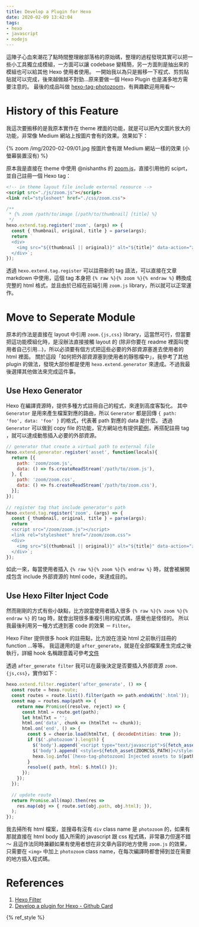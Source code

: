 ```yaml
---
title: Develop a Plugin for Hexo
date: 2020-02-09 13:42:04
tags:
- hexo
- javascript
- nodejs
---
```



這陣子心血來潮花了點時間整理敝部落格的原始碼，整理的過程發現其實可以把一些小工具獨立成模組，一方面可以讓 codebase 變精簡，另一方面則是抽出來的模組也可以給其他 Hexo 使用者使用。
一開始我以為只是搬移一下程式、剪剪貼貼就可以完成，後來越做越不對勁...原來要做一個 Hexo Plugin 也是滿多地方需要注意的。
最後的成品叫做 [hexo-tag-photozoom](https://github.com/SSARCandy/hexo-tag-photozoom)，有興趣歡迎用用看～

<!-- more -->

# History of this Feature

我這次要搬移的是我原本實作在 theme 裡面的功能，就是可以把內文圖片放大的功能，非常像 Medium 網站上按圖片會有的效果。效果如下：

{% zoom /img/2020-02-09/01.jpg  按圖片會有跟 Medium 網站一樣的效果 (小螢幕裝置沒有) %}

原本我是直接在 theme 中使用 @nishanths 的 [zoom.js](https://github.com/nishanths/zoom.js)，直接引用他的 sciprt，並自己註冊一個 Hexo tag：

```html title: layout.yml
<!-- in theme layout file include external resource -->
<script src="./js/zoom.js"></script>
<link rel="stylesheet" href="./css/zoom.css">
```

```js title: scripts/helper.js
/**	
 * {% zoom /path/to/image [/path/to/thumbnail] [title] %}	
 */	
hexo.extend.tag.register('zoom', (args) => {	
  const { thumbnail, original, title } = parse(args);
  return `
  <div>	
    <img src="${(thumbnail || original)}" alt="${title}" data-action="zoom" class="photozoom">	
  </div>`;
});
```

透過 `hexo.extend.tag.register` 可以註冊新的 tag 語法，可以直接在文章 markdown 中使用，這個 tag 本身把 `{% raw %}{% zoom %}{% endraw %}` 轉換成完整的 html 格式，並且由於已經在前端引用 `zoom.js` library，所以就可以正常運作。

# Move to Seperate Module

原本的作法是直接在 layout 中引用 `zoom.{js,css}` library，這當然可行，但當要把這功能模組化時，是沒辦法直接接觸 layout 的 (除非你要在 readme 裡面叫使用者自己引用...)，所以必須要有個方式把這些必要的外部資源塞進去使用者的 html 裡面。
關於這段「如何把外部資源塞到使用者的靜態檔中」，我參考了其他 plugin 的做法，發現大部份都是使用 `hexo.extend.generator` 來達成。不過我最後選擇其他做法來完成這件事。

## Use Hexo Generator

Hexo 在編譯資源時，提供多種方式註冊自己的程式，來達到高度客製化。
其中 `Generator` 是用來產生檔案對應的路由，所以 `Generator` 都是回傳 `{ path: 'foo', data: 'foo' }` 的格式，代表著 path 對應的 data 是什麼。
透過 `Generator` 可以做到 copy file 的功能，官方網站也有提供[範例](https://hexo.io/api/generator.html#Copy-Files)，再搭配註冊 tag ，就可以達成動態插入必要的外部資源。

```js
// generator that create a virtual path to external file
hexo.extend.generator.register('asset', function(locals){
  return [{
    path: 'zoom/zoom.js',
    data: () => fs.createReadStream('/path/to/zoom.js'),
  }, {
    path: 'zoom/zoom.css',
    data: () => fs.createReadStream('/path/to/zoom.css'),
  }];
});
  
// register tag that include generator's path
hexo.extend.tag.register('zoom', (args) => {	
  const { thumbnail, original, title } = parse(args);
  return `
  <script src="/zoom/zoom.js"></script>
  <link rel="stylesheet" href="/zoom/zoom.css">
  <div>
    <img src="${(thumbnail || original)}" alt="${title}" data-action="zoom" class="photozoom">	
  </div>`;
});
```

如此一來，每當使用者插入 `{% raw %}{% zoom %}{% endraw %}` 時，就會被展開成包含 include 外部資源的 html code，來達成目的。


## Use Hexo Filter Inject Code

然而剛剛的方式有些小缺點，比方說當使用者插入很多 `{% raw %}{% zoom %}{% endraw %}` 的 tag 時，就會出現很多重複引用的程式碼，感覺也是怪怪的。
所以我最後利用另一種方式達到塞 code 的效果 － `Filter`。

Hexo Filter 提供很多 hook 的註冊點，比方說在渲染 html 之前執行註冊的 function ...等等。
我這邊用的是 `after_generate`，就是在全部檔案產生完成之後執行，詳細 hook 名稱跟意義可參考[文件](https://hexo.io/api/filter#Filter-List)

透過 `after_generate filter` 我可以在最後決定是否要插入外部資源 `zoom.{js,css}`，實作如下：

```js
hexo.extend.filter.register('after_generate', () => {
  const route = hexo.route;
  const routes = route.list().filter(path => path.endsWith('.html'));
  const map = routes.map(path => {
    return new Promise((resolve, reject) => {
      const html = route.get(path);
      let htmlTxt = '';
      html.on('data', chunk => (htmlTxt += chunk));
      html.on('end', () => {
        const $ = cheerio.load(htmlTxt, { decodeEntities: true });
        if ($('.photozoom').length) {
          $('body').append(`<script type="text/javascript">${fetch_asset(ZOOMJS_PATH)}</script>`);
          $('body').append(`<style>${fetch_asset(ZOOMCSS_PATH)}</style>`);              
          hexo.log.info(`[hexo-tag-photozoom] Injected assets to ${path}`);
        }
        resolve({ path, html: $.html() });
      });
    });
  });
  
  // update route
  return Promise.all(map).then(res =>
    res.map(obj => { route.set(obj.path, obj.html); }),
  );  
});
```

我去掃所有 html 檔案，並搜尋有沒有 `div` class name 是 `photozoom` 的，如果有那就直接在 html body 插入所需的 javascript 跟 css 程式碼，非常暴力但還不錯～
且這作法同時兼顧如果有使用者想在非文章內容的地方使用 `zoom.js` 的效果，只需要在 `<img>` 中加上 `photozoom` class name，在每次編譯時都會掃到並在需要的地方插入程式碼。


# References

1. [Hexo Filter](https://hexo.io/api/filter)
2. [Develop a plugin for Hexo - Github Card](https://blog.gisonrg.me/2016/04/develop-hexo-github-card/)

{% ref_style %}
